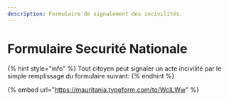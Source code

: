 ```yaml
---
description: Formulaire de signalement des incivilités.
---
```


# Formulaire Securité Nationale

{% hint style="info" %}
Tout citoyen peut signaler un acte incivilité par le simple remplissage du formulaire suivant:
{% endhint %}

{% embed url="https://mauritania.typeform.com/to/WclLWw" %}

